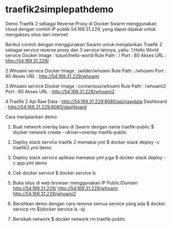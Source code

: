 # traefik2simplepathdemo

Demo Traefik 2 sebagai Reverse Proxy di Docker Swarm menggunakan cloud dengan contoh IP publik 54.169.31.229, yang dapat dipakai untuk mengakses situs dari internet

Berikut contoh dengan menggunakan Swarm untuk menjalankan Traefik 2 sebagai service reverse proxy dan 3 service lainnya, yaitu:
1.Hello World service
Docker Image : tutum/hello-world
Rule Path    : /
Port         : 80
Akses URL    : http://54.169.31.229/

2.Whoami service
Docker Image : jwilder/whoami
Rule Path    : /whoami
Port         : 80
Akses URL	   : http://54.169.31.229/whoami

3.Whoami service
Docker Image : containous/whoami
Rule Path    : /whoami2
Port         : 80
Akses URL	   : http://54.169.31.229/whoami2

4.Traefik 2
Api Raw Data : http://54.169.31.229:8080/api/rawdata
Dashboard	   : http://54.169.31.229:8080/dashboard


Cara menjalankan demo:
1. Buat network overlay baru di Swarm dengan nama traefik-public
$ docker network create --driver=overlay traefik-public

2. Deploy stack service traefik 2 memakai yml
$ docker stack deploy -c traefik2.yml demo

3. Deploy stack service aplikasi memakai yml juga
$ docker stack deploy -c app.yml demo

4. Cek docker service
$ docker service ls

4. Buka situs di web browser menggunakan IP Public/Domain
http://54.169.31.229/
http://54.169.31.229/whoami
http://54.169.31.229/whoami2

5. Bersihkan demo dengan cara remove semua service yang ada
$ docker service rm $(docker service ls -q)

6. Bersikah network 
$ docker network rm traefik-public 
































